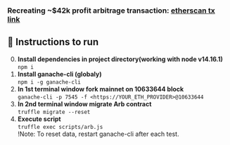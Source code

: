 ### Recreating ~$42k profit arbitrage transaction: [etherscan tx link](https://etherscan.io/tx/0x01afae47b0c98731b5d20c776e58bd8ce5c2c89ed4bd3f8727fad3ebf32e9481/)

## 📃 Instructions to run
0. **Install dependencies in project directory(working with node v14.16.1)**
</br>```npm i```
1. **Install ganache-cli (globaly)**
</br>```npm i -g ganache-cli```
2. **In 1st terminal window fork mainnet on 10633644 block**
</br>```ganache-cli -p 7545 -f <https://YOUR_ETH_PROVIDER>@10633644```
3. **In 2nd terminal window migrate Arb contract**
</br>```truffle migrate --reset```
4. **Execute script**
</br>```truffle exec scripts/arb.js```
</br>!Note: To reset data, restart ganache-cli after each test.
</br>